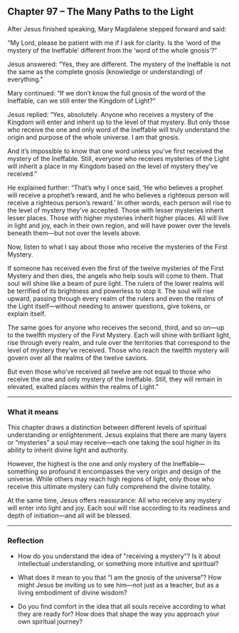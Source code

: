 ## Chapter 97 – The Many Paths to the Light

After Jesus finished speaking, Mary Magdalene stepped forward and said:

“My Lord, please be patient with me if I ask for clarity. Is the ‘word of the mystery of the Ineffable’ different from the ‘word of the whole gnosis’?”

Jesus answered:
“Yes, they are different. The mystery of the Ineffable is not the same as the complete gnosis (knowledge or understanding) of everything.”

Mary continued:
“If we don’t know the full gnosis of the word of the Ineffable, can we still enter the Kingdom of Light?”

Jesus replied:
“Yes, absolutely. Anyone who receives a mystery of the Kingdom will enter and inherit up to the level of that mystery. But only those who receive the one and only word of the Ineffable will truly understand the origin and purpose of the whole universe. I am that gnosis.

And it’s impossible to know that one word unless you’ve first received the mystery of the Ineffable. Still, everyone who receives mysteries of the Light will inherit a place in my Kingdom based on the level of mystery they’ve received.”

He explained further:
“That’s why I once said, ‘He who believes a prophet will receive a prophet’s reward, and he who believes a righteous person will receive a righteous person’s reward.’ In other words, each person will rise to the level of mystery they’ve accepted. Those with lesser mysteries inherit lesser places. Those with higher mysteries inherit higher places. All will live in light and joy, each in their own region, and will have power over the levels beneath them—but not over the levels above.

Now, listen to what I say about those who receive the mysteries of the First Mystery.

If someone has received even the first of the twelve mysteries of the First Mystery and then dies, the angels who help souls will come to them. That soul will shine like a beam of pure light. The rulers of the lower realms will be terrified of its brightness and powerless to stop it. The soul will rise upward, passing through every realm of the rulers and even the realms of the Light itself—without needing to answer questions, give tokens, or explain itself.

The same goes for anyone who receives the second, third, and so on—up to the twelfth mystery of the First Mystery. Each will shine with brilliant light, rise through every realm, and rule over the territories that correspond to the level of mystery they’ve received. Those who reach the twelfth mystery will govern over all the realms of the twelve saviors.

But even those who’ve received all twelve are not equal to those who receive the one and only mystery of the Ineffable. Still, they will remain in elevated, exalted places within the realms of Light.”

---

### What it means

This chapter draws a distinction between different levels of spiritual understanding or enlightenment. Jesus explains that there are many layers or “mysteries” a soul may receive—each one taking the soul higher in its ability to inherit divine light and authority.

However, the highest is the one and only mystery of the Ineffable—something so profound it encompasses the very origin and design of the universe. While others may reach high regions of light, only those who receive this ultimate mystery can fully comprehend the divine totality.

At the same time, Jesus offers reassurance: All who receive any mystery will enter into light and joy. Each soul will rise according to its readiness and depth of initiation—and all will be blessed.

---

### Reflection

* How do you understand the idea of "receiving a mystery"? Is it about intellectual understanding, or something more intuitive and spiritual?

* What does it mean to you that “I am the gnosis of the universe”? How might Jesus be inviting us to see him—not just as a teacher, but as a living embodiment of divine wisdom?

* Do you find comfort in the idea that all souls receive according to what they are ready for? How does that shape the way you approach your own spiritual journey?
